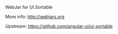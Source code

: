 WebJar for UI.Sortable

More info: http://webjars.org

Upstream: https://github.com/angular-ui/ui-sortable

